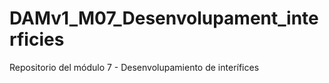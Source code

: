 # DAMv1_M07_Desenvolupament_interficies
Repositorio del módulo 7 - Desenvolupamiento de interífices
